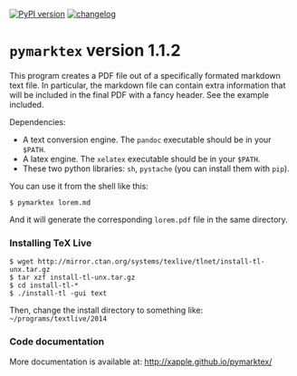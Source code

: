 [![PyPI version](https://badge.fury.io/py/pymarktex.svg)](https://badge.fury.io/py/pymarktex)
[![changelog](http://allmychanges.com/p/python/pymarktex/badge/)](http://allmychanges.com/p/python/pymarktex/?utm_source=badge) 

# `pymarktex` version 1.1.2

This program creates a PDF file out of a specifically formated markdown text file.
In particular, the markdown file can contain extra information that
will be included in the final PDF with a fancy header. See the example included.

Dependencies:
* A text conversion engine. The `pandoc` executable should be in your `$PATH`.
* A latex engine. The `xelatex` executable should be in your `$PATH`.
* These two python libraries: `sh`, `pystache` (you can install them with `pip`).

You can use it from the shell like this:

    $ pymarktex lorem.md

And it will generate the corresponding `lorem.pdf` file in the same directory.

### Installing TeX Live

    $ wget http://mirror.ctan.org/systems/texlive/tlnet/install-tl-unx.tar.gz
    $ tar xzf install-tl-unx.tar.gz
    $ cd install-tl-*
    $ ./install-tl -gui text

Then, change the install directory to something like: `~/programs/textlive/2014`

### Code documentation
More documentation is available at:
http://xapple.github.io/pymarktex/